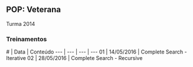## POP: Veterana
Turma 2014

### Treinamentos

\# | Data | Conteúdo
--- | --- | --- | ---
01 | 14/05/2016 | Complete Search - Iterative
02 | 28/05/2016 | Complete Search - Recursive

